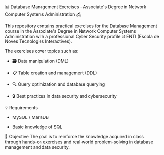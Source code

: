 📊 Database Management Exercises - Associate's Degree in Network Computer Systems Administration 🖧

This repository contains practical exercises for the Database Management course in the Associate's Degree in Network Computer Systems Administration with a professional Cyber Security profile at ENTI (Escola de Noves Tecnologies Interactives).

The exercises cover topics such as:

- 🗃️ Data manipulation (DML)

- 📋 Table creation and management (DDL)

- 🔍 Query optimization and database querying

- 🔒 Best practices in data security and cybersecurity

💡 Requirements

- MySQL / MariaDB

- Basic knowledge of SQL

🚀 Objective
The goal is to reinforce the knowledge acquired in class through hands-on exercises and real-world problem-solving in database management and data security.

